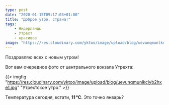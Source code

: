 ```yaml
---
type: post
date: "2020-01-15T09:17:03+01:00"
title: "Доброе утро, страна!"
tags:
    - Нидерланды
    - Утрехт
    - красивое
image: "https://res.cloudinary.com/yktoo/image/upload/blog/uevunqmunlkclyb2hxe1.jpg"
---
```


Поздравляю всех с новым утром!

Вот вам очередное фото от центрального вокзала Утрехта:

<!--more-->

{{< imgfig "https://res.cloudinary.com/yktoo/image/upload/blog/uevunqmunlkclyb2hxe1.jpg" "Утрехтское утро." >}}

Температура сегодня, кстати, **11 °C**. Это точно январь?